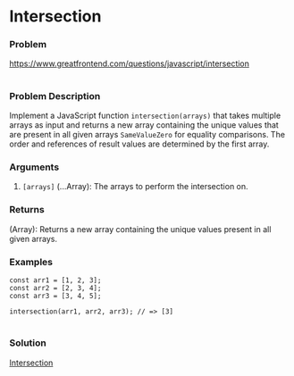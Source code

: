# Intersection

### Problem

https://www.greatfrontend.com/questions/javascript/intersection

#

### Problem Description

Implement a JavaScript function `intersection(arrays)` that takes multiple arrays as input and returns a new array containing the unique values that are present in all given arrays `SameValueZero` for equality comparisons. The order and references of result values are determined by the first array.

### Arguments

1. `[arrays]` (...Array): The arrays to perform the intersection on.


### Returns

(Array): Returns a new array containing the unique values present in all given arrays.

### Examples

```
const arr1 = [1, 2, 3];
const arr2 = [2, 3, 4];
const arr3 = [3, 4, 5];

intersection(arr1, arr2, arr3); // => [3]

```

#

### Solution

[Intersection](./intersection.js)